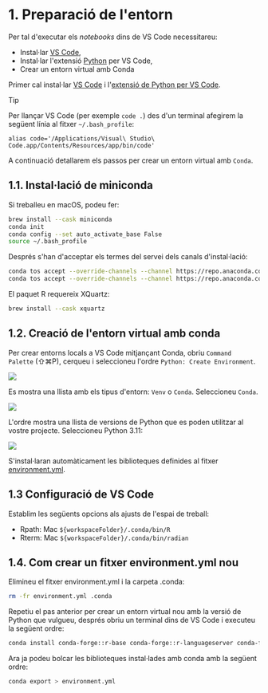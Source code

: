 # 1. Preparació de l'entorn

Per tal d'executar els *notebooks* dins de VS Code necessitareu:

* Instal·lar [VS Code](https://code.visualstudio.com/),
* Instal·lar l'extensió [Python](https://marketplace.visualstudio.com/items?itemName=ms-python.python) per VS Code,
* Crear un entorn virtual amb Conda

Primer cal instal·lar [VS Code](https://code.visualstudio.com/) i l'[extensió de Python per VS Code](https://marketplace.visualstudio.com/items?itemName=ms-python.python).

> [!TIP]
> Per llançar VS Code (per exemple `code .`) des d'un terminal afegirem la següent línia al fitxer `~/.bash_profile`:
>
> `alias code='/Applications/Visual\ Studio\ Code.app/Contents/Resources/app/bin/code'`

A continuació detallarem els passos per crear un entorn virtual amb `Conda`.

## 1.1. Instal·lació de miniconda

Si treballeu en macOS, podeu fer:

```sh
brew install --cask miniconda
conda init
conda config --set auto_activate_base False
source ~/.bash_profile
```

Després s'han d'acceptar els termes del servei dels canals d'instal·lació:

```sh
conda tos accept --override-channels --channel https://repo.anaconda.com/pkgs/main
conda tos accept --override-channels --channel https://repo.anaconda.com/pkgs/r
```

El paquet R requereix XQuartz:

```sh
brew install --cask xquartz
```

## 1.2. Creació de l'entorn virtual amb conda

Per crear entorns locals a VS Code mitjançant Conda, obriu `Command Palette` (⇧⌘P), cerqueu i seleccioneu l'ordre `Python: Create Environment`.

![](./img/create_environment.avif)

Es mostra una llista amb els tipus d'entorn: `Venv` o `Conda`. Seleccioneu `Conda`.

![](./img/create_environment_dropdown.avif)

L'ordre mostra una llista de versions de Python que es poden utilitzar al vostre projecte. Seleccioneu Python 3.11:

![](./img/conda_environment_python_versions.avif)

S'instal·laran automàticament les biblioteques definides al fitxer [environment.yml](environment.yml).

## 1.3 Configuració de VS Code

Establim les següents opcions als ajusts de l'espai de treball:

* Rpath: Mac `${workspaceFolder}/.conda/bin/R`
* Rterm: Mac `${workspaceFolder}/.conda/bin/radian`

## 1.4. Com crear un fitxer environment.yml nou

Elimineu el fitxer environment.yml i la carpeta .conda:

```sh
rm -fr environment.yml .conda
```

Repetiu el pas anterior per crear un entorn virtual nou amb la versió de Python que vulgueu, després obriu un terminal dins de VS Code i executeu la següent ordre:

```sh
conda install conda-forge::r-base conda-forge::r-languageserver conda-forge::radian -q -y
```

Ara ja podeu bolcar les biblioteques instal·lades amb conda amb la següent ordre:

```sh
conda export > environment.yml
```

